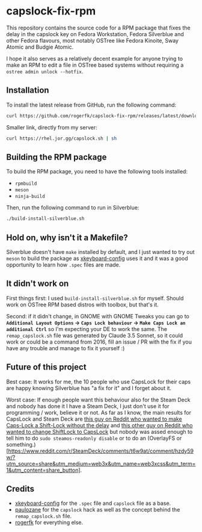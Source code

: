 # capslock-fix-rpm

This repository contains the source code for a RPM package that fixes the delay in the capslock key on Fedora Workstation, Fedora Silverblue and other Fedora flavours, most notably OSTree like Fedora Kinoite, Sway Atomic and Budgie Atomic.

I hope it also serves as a relatively decent example for anyone trying to make an RPM to edit a file in OSTree based systems without requiring a `ostree admin unlock --hotfix`.

## Installation

To install the latest release from GitHub, run the following command:

```bash
curl https://github.com/rogerfk/capslock-fix-rpm/releases/latest/download/install-capslock.sh | sh
```
Smaller link, directly from my server:

```bash
curl https://rhel.jor.gg/capslock.sh | sh
```

## Building the RPM package

To build the RPM package, you need to have the following tools installed:

* `rpmbuild`
* `meson`
* `ninja-build`

Then, run the following command to run in Silverblue:

```bash
./build-install-silverblue.sh
```

## Hold on, why isn't it a Makefile?

Silverblue doesn't have `make` installed by default, and I just wanted to try out `meson` to build the package as [xkeyboard-config](https://rpmfind.net/linux/RPM/fedora/40/x86_64/x/xkeyboard-config-2.41-1.fc40.noarch.html) uses it and it was a good opportunity to learn how `.spec` files are made.

## It didn't work on <another distro other than Fedora Silverblue>
First things first: I used `build-install-silverblue.sh` for myself. Should work on OSTree RPM based distros with toolbox, but that's it.

Second: if it didn't change, in GNOME with GNOME Tweaks you can go to **`Additional Layout Options` -> `Caps Lock behaviour` -> `Make Caps Lock an additional Ctrl`** so I'm expecting your DE to work the same. The `remap_capslock.sh` file was generated by Claude 3.5 Sonnet, so it could work or could be a command from 2016, fill an issue / PR with the fix if you have any trouble and manage to fix it yourself :)

## Future of this project
Best case: It works for me, the 10 people who use CapsLock for their caps are happy knowing Silverblue has "a fix for it" and I forget about it.

Worst case: If enough people want this behaviour also for the Steam Deck and nobody has done it I have a Steam Deck, I just don't use it for programming / work, believe it or not. As far as I know, the main results for CapsLock and Steam Deck are [this guy on Reddit who wanted to make Caps-Lock a Shift-Lock without the delay](https://www.reddit.com/r/linux_gaming/comments/s6hfpy/removing_the_delay_on_the_caps_lock_while_keeping/) and [this other guy on Reddit who wanted to change ShiftLock to CapsLock](https://www.reddit.com/r/SteamDeck/comments/ymzx3r/change_capslock_to_shift_key_in_desktop_mode/) but nobody was assed enough to tell him to do `sudo steamos-readonly disable` or to do an (OverlayFS or something.)[https://www.reddit.com/r/SteamDeck/comments/t6w9at/comment/hzdy59w/?utm_source=share&utm_medium=web3x&utm_name=web3xcss&utm_term=1&utm_content=share_button].

## Credits

* [xkeyboard-config](https://rpmfind.net/linux/RPM/fedora/40/x86_64/x/xkeyboard-config-2.41-1.fc40.noarch.html) for the `.spec` file and `capslock` file as a base.
* [paulozane](https://forum.manjaro.org/t/caps-lock-behaviour-wayland/79868/8) for the `capslock` hack as well as the concept behind the `remap_capslock.sh` file.
* [rogerfk](https://github.com/rogerfk) for everything else.
